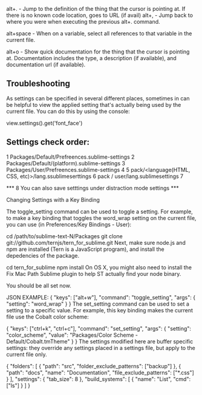 alt+. - Jump to the definition of the thing that the cursor is pointing at. If there is no known code location, goes to URL (if avail)
alt+, - Jump back to where you were when executing the previous alt+. command.

alt+space - When on a variable, select all references to that variable in the current file.

alt+o - Show quick documentation for the thing that the cursor is pointing at. Documentation includes the type, a description (if available), and documentation url (if available).

Troubleshooting
---------
As settings can be specified in several different places, sometimes in can be helpful to view the applied setting that's actually being used by the current file. You can do this by using the console:

view.settings().get('font_face')

Settings check order:
----------  
1 Packages/Default/Prefreences.sublime-settings
2 Packages/Default/(platform).sublime-settings
3 Packages/User/Prefreences.sublime-settings
4 <project>
5 pack/<language(HTML, CSS, etc)>/lang.ssublimeserttings
6 pack / user/lang.sublimesettings
7 <buffer settings>

***  8 You can also save setttings under distraction mode settings *** 
 
Changing Settings with a Key Binding

The toggle_setting command can be used to toggle a setting. For example, to make a key binding that toggles the word_wrap setting on the current file, you can use (in Preferences/Key Bindings - User):


cd /path/to/sublime-text-N/Packages
git clone git://github.com/ternjs/tern_for_sublime.git
Next, make sure node.js and npm are installed (Tern is a JavaScript program), and install the depedencies of the package.

cd tern_for_sublime
npm install
On OS X, you might also need to install the Fix Mac Path Sublime plugin to help ST actually find your node binary.

You should be all set now.





JSON EXAMPLE:
{
    "keys": ["alt+w"],
    "command": "toggle_setting",
    "args":
    {
        "setting": "word_wrap"
    }
}
The set_setting command can be used to set a setting to a specific value. For example, this key binding makes the current file use the Cobalt color scheme:

{
    "keys": ["ctrl+k", "ctrl+c"],
    "command": "set_setting",
    "args":
    {
        "setting": "color_scheme",
        "value": "Packages/Color Scheme - Default/Cobalt.tmTheme"
    }
}
The settings modified here are buffer specific settings: they override any settings placed in a settings file, but apply to the current file only.



{
    "folders":
    [
        {
            "path": "src",
            "folder_exclude_patterns": ["backup"]
        },
        {
            "path": "docs",
            "name": "Documentation",
            "file_exclude_patterns": ["*.css"]
        }
    ],
    "settings":
    {
        "tab_size": 8
    },
    "build_systems":
    [
        {
            "name": "List",
            "cmd": ["ls"]
        }
    ]
}


